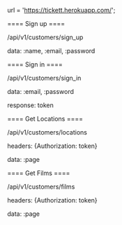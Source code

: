 url = 'https://tickett.herokuapp.com/';

==== Sign up ====

/api/v1/customers/sign_up

data: :name, :email, :password



==== Sign in ====

/api/v1/customers/sign_in

data: :email, :password

response: token

==== Get Locations ====

/api/v1/customers/locations

headers: {Authorization: token}

data: :page

==== Get Films ====

/api/v1/customers/films

headers: {Authorization: token}

data: :page

